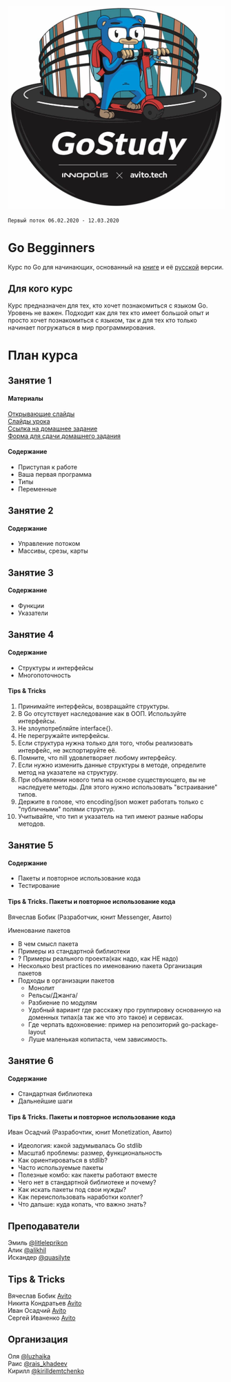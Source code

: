 ![gopher](/img/go_study.jpg "gopher in Innopolis")

`Первый поток 06.02.2020 - 12.03.2020`

# Go Begginners
Курс по Go для начинающих, основанный на [книге](http://golang-book.com/) и её [русской](http://golang-book.ru/) версии.

## Для кого курс
Курс предназначен для тех, кто хочет познакомиться с языком Go. Уровень не важен. Подходит как для тех кто имеет большой опыт и просто хочет познакомиться с языком, так и для тех кто только начинает погружаться в мир программирования.

# План курса

## Занятие 1
#### Материалы
[Открывающие слайды](https://github.com/GDG-Cloud-Innopolis/Go-begginners/releases/download/v1.0.0/keyword-go.pdf)  
[Слайды урока](https://github.com/GDG-Cloud-Innopolis/Go-begginners/releases/download/v1.0.0/Go.Beginners.Innopolis.pdf)  
[Ссылка на домашнее задание](https://play.golang.org/p/1Jf-y7_Fy8j)  
[Форма для сдачи домашнего задания](https://forms.gle/6ogUHFAfyDrwSJLf8)  
#### Содержание
  * Приступая к работе  
  * Ваша первая программа  
  * Типы  
  * Переменные  

## Занятие 2
#### Содержание
  * Управление потоком
  * Массивы, срезы, карты

## Занятие 3
#### Содержание
  * Функции
  * Указатели

## Занятие 4
#### Содержание
  * Структуры и интерфейсы
  * Многопоточность

#### Tips & Tricks
1. Принимайте интерфейсы, возвращайте структуры.
2. В Go отсутствует наследование как в ООП. Используйте интерфейсы.
3. Не злоупотребляйте interface{}.
4. Не перегружайте интерфейсы.
5. Если структура нужна только для того, чтобы реализовать интерфейс, не экспортируйте её.
6. Помните, что nill удовлетворяет любому интерфейсу.
7. Если нужно изменить данные структуры в методе, определите метод на указателе на структуру.
8. При объявлении нового типа на основе существующего, вы не наследуете методы. Для этого нужно использовать "встраивание" типов.
9. Держите в голове, что encoding/json может работать только с "публичными" полями структур.
10. Учитывайте, что тип и указатель на тип имеют разные наборы методов.

## Занятие 5
#### Содержание
  * Пакеты и повторное использование кода
  * Тестирование

#### Tips & Tricks. Пакеты и повторное использование кода
Вячеслав Бобик (Разработчик, юнит Messenger, Авито)

Именование пакетов
 - В чем смысл пакета
 - Примеры из стандартной библиотеки
 - ? Примеры реального проекта(как надо, как НЕ надо)
 - Несколько  best practices по именованию пакета
Организация пакетов
 - Подходы в организации пакетов
   - Монолит
   - Рельсы/Джанга/
   - Разбиение по модулям
   - Удобный вариант где расскажу про группировку основанную на доменных типах(а так же что это такое) и сервисах.
   - Где черпать вдохновение: пример на репозиторий go-package-layout
   - Луше маленькая копипаста, чем зависимость.

## Занятие 6
#### Содержание
  * Стандартная библиотека
  * Дальнейшие шаги

#### Tips & Tricks. Пакеты и повторное использование кода
Иван Осадчий (Разрабочтик, юнит Monetization, Авито)

  - Идеология: какой задумывалась Go stdlib
  - Масштаб проблемы: размер, функциональность
  - Как ориентироваться в stdlib?
  - Часто используемые пакеты
  - Полезные комбо: как пакеты работают вместе
  - Чего нет в стандартной библиотеке и почему?
  - Как искать пакеты под свои нужды?
  - Как переиспользовать наработки коллег?
  - Что дальше: куда копать, что важно знать?

## Преподаватели
Эмиль [@litleleprikon](https://tttttt.me/litleleprikon)  
Алик [@alikhil](https://tttttt.me/alikhil)  
Искандер [@quasilyte](https://tttttt.me/quasilyte)  

## Tips & Tricks
Вячеслав Бобик [Avito]()  
Никита Кондратьев [Avito]()  
Иван Осадчий [Avito]()  
Сергей Иваненко [Avito]()  

## Организация
Оля [@luzhajka](https://tttttt.me/luzhajka)  
Раис [@rais_khadeev](https://tttttt.me/rais_khadeev)  
Кирилл [@kirilldemtchenko](https://tttttt.me/kirilldemtchenko)  
